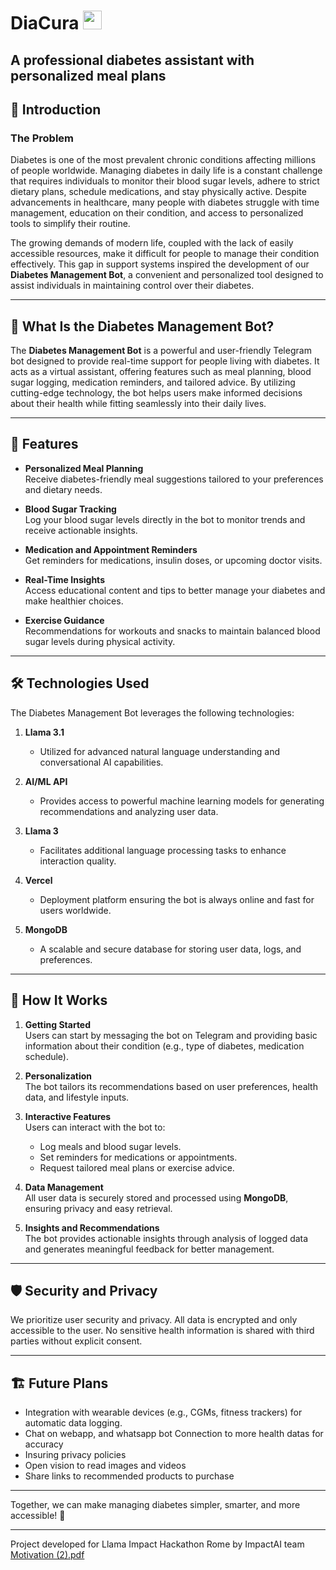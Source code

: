 # DiaCura <img width="30" alt="apple (4) 2 (1)" src="https://github.com/user-attachments/assets/1bf9f474-22d2-4551-893d-31d3c52685df">
## A professional diabetes assistant with personalized meal plans

## 📖 Introduction  

### **The Problem**  
Diabetes is one of the most prevalent chronic conditions affecting millions of people worldwide. Managing diabetes in daily life is a constant challenge that requires individuals to monitor their blood sugar levels, adhere to strict dietary plans, schedule medications, and stay physically active. Despite advancements in healthcare, many people with diabetes struggle with time management, education on their condition, and access to personalized tools to simplify their routine.  

The growing demands of modern life, coupled with the lack of easily accessible resources, make it difficult for people to manage their condition effectively. This gap in support systems inspired the development of our **Diabetes Management Bot**, a convenient and personalized tool designed to assist individuals in maintaining control over their diabetes.

---

## 📌 What Is the Diabetes Management Bot?  

The **Diabetes Management Bot** is a powerful and user-friendly Telegram bot designed to provide real-time support for people living with diabetes. It acts as a virtual assistant, offering features such as meal planning, blood sugar logging, medication reminders, and tailored advice. By utilizing cutting-edge technology, the bot helps users make informed decisions about their health while fitting seamlessly into their daily lives.

---

## 🚀 Features  

- **Personalized Meal Planning**  
  Receive diabetes-friendly meal suggestions tailored to your preferences and dietary needs.  

- **Blood Sugar Tracking**  
  Log your blood sugar levels directly in the bot to monitor trends and receive actionable insights.  

- **Medication and Appointment Reminders**  
  Get reminders for medications, insulin doses, or upcoming doctor visits.  

- **Real-Time Insights**  
  Access educational content and tips to better manage your diabetes and make healthier choices.  

- **Exercise Guidance**  
  Recommendations for workouts and snacks to maintain balanced blood sugar levels during physical activity.  

---

## 🛠️ Technologies Used  

The Diabetes Management Bot leverages the following technologies:  

1. **Llama 3.1**  
   - Utilized for advanced natural language understanding and conversational AI capabilities.  

2. **AI/ML API**  
   - Provides access to powerful machine learning models for generating recommendations and analyzing user data.  

3. **Llama 3**  
   - Facilitates additional language processing tasks to enhance interaction quality.  

4. **Vercel**  
   - Deployment platform ensuring the bot is always online and fast for users worldwide.  

5. **MongoDB**  
   - A scalable and secure database for storing user data, logs, and preferences.  

---

## 📖 How It Works  

1. **Getting Started**  
   Users can start by messaging the bot on Telegram and providing basic information about their condition (e.g., type of diabetes, medication schedule).  

2. **Personalization**  
   The bot tailors its recommendations based on user preferences, health data, and lifestyle inputs.  

3. **Interactive Features**  
   Users can interact with the bot to:  
   - Log meals and blood sugar levels.  
   - Set reminders for medications or appointments.  
   - Request tailored meal plans or exercise advice.  

4. **Data Management**  
   All user data is securely stored and processed using **MongoDB**, ensuring privacy and easy retrieval.  

5. **Insights and Recommendations**  
   The bot provides actionable insights through analysis of logged data and generates meaningful feedback for better management.  

---

## 🛡️ Security and Privacy  

We prioritize user security and privacy. All data is encrypted and only accessible to the user. No sensitive health information is shared with third parties without explicit consent.  

---

## 🏗️ Future Plans  

- Integration with wearable devices (e.g., CGMs, fitness trackers) for automatic data logging.
- Chat on webapp, and whatsapp bot Connection to more health datas for accuracy
- Insuring privacy policies
- Open vision to read images and videos
- Share links to recommended products to purchase

---


Together, we can make managing diabetes simpler, smarter, and more accessible! 🌟


---
Project developed for Llama Impact Hackathon Rome by ImpactAI team
[Motivation (2).pdf](https://github.com/user-attachments/files/17969467/Motivation.2.pdf)

